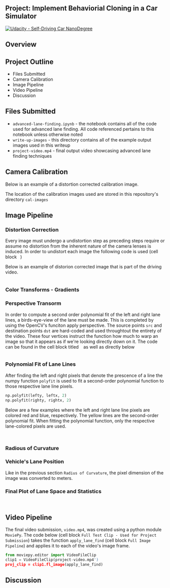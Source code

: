 ## Project: Implement Behaviorial Cloning in a Car Simulator
[![Udacity - Self-Driving Car NanoDegree](https://s3.amazonaws.com/udacity-sdc/github/shield-carnd.svg)](http://www.udacity.com/drive)

Overview
---

Project Outline
---
* Files Submitted 
* Camera Calibration
* Image Pipeline
* Video Pipeline
* Discussion

## Files Submitted
* `advanced-lane-finding.ipynb` - the notebook contains all of the code used for advanced lane finding. All code referenced pertains to this notebook unless otherwise noted
* `write-up-images` - this directory contains all of the example output images used in this writeup
* `project-video.mp4` - final output video showcasing advanced lane finding techniques

## Camera Calibration

Below is an example of a distortion corrected calibration image.

The location of the calibration images used are stored in this repository's directory `cal-images`
 ![]()

## Image Pipeline

### Distortion Correction
Every image must undergo a undistortion step as preceding steps require or assume no distortion from the inherent nature of the camera lenses is induced. In order to undistort each image the following code is used (cell block ` `)

Below is an example of distorion corrected image that is part of the driving video.

![]()

### Color Transforms - Gradients

### Perspective Transorm
In order to compute a second order polynomial fit of the left and right lane lines, a birds-eye-view of the lane must be made. This is completed by using the OpenCV's funciton apply perspective. The source points `src` and destination points `dst` are hard-coded and used throughtout the entirety of the video. These four vertices instruct the function how much to warp an image so that it appears as if we're looking directly down on it.
The code can be found in the cell block titled ` ` as well as directly below
```python 

```

### Polynomial Fit of Lane Lines

After finding the left and right pixels that denote the prescence of a line the numpy function `polyfit` is used to fit a second-order polynomial function to those respective lane line pixels.
```python
np.polyfit(lefty, leftx, 2)
np.polyfit(righty, rightx, 2)
```

Below are a few examples where the left and right lane line pixels are colored red and blue, respectively. The yellow lines are the second-order polynomial fit. When fitting the polynomial function, only the respective lane-colored pixels are used.

![]()

![]()

### Radious of Curvature


### Vehicle's Lane Position

Like in the previous section `Radius of Curvature`, the pixel dimension of the image was converted to meters.

### Final Plot of Lane Space and Statistics

![]()

![]()

## Video Pipeline

The final video submission, `video.mp4`, was created using a python module `MoviePy`. The code below (cell block `Full Test Clip - Used for Project Submission`) takes the function `apply_lane_find` (cell block `Full Image Pipeline`) and applies it to each of the video's image frame.

```python
from moviepy.editor import VideoFileClip
clip1 = VideoFileClip(project-video.mp4')
proj_clip = clip1.fl_image(apply_lane_find)
```

## Discussion
